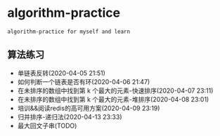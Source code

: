 # algorithm-practice
    algorithm-practice for myself and learn

## 算法练习

- 单链表反转(2020-04-05 21:51)
- 如何判断一个链表是否有环(2020-04-06 21:47)
- 在未排序的数组中找到第 k 个最大的元素-快速排序(2020-04-07 23:11)
- 在未排序的数组中找到第 k 个最大的元素-堆排序(2020-04-08 23:01)
- 培训&&阅读redis的高可用方案(2020-04-09 23:19)   
- 归并排序-递归法(2020-04-13 23:33)
- 最大回文子串(TODO)